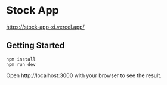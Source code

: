 # Stock App

https://stock-app-xi.vercel.app/

## Getting Started

```
npm install
npm run dev
```

Open http://localhost:3000 with your browser to see the result.
